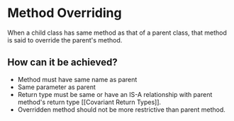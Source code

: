 # Method Overriding

When a child class has same method as that of a parent class, that method is said to override the parent's method.

## How can it be achieved?

- Method must have same name as parent
- Same parameter as parent
- Return type must be same or have an IS-A relationship with parent method's return type [[Covariant Return Types]].
- Overridden method should not be more restrictive than parent method.
